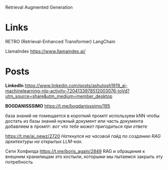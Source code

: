 
Retrieval Augmented Generation

# Links

RETRO (Retrieval-Enhanced Transformer) 
LangChain

LlamaIndex
https://www.llamaindex.ai/

# Posts

**LinkedIn**
https://www.linkedin.com/posts/ashutosh1919_ai-machinelearning-nlp-activity-7204133978512003076-toVd?utm_source=share&utm_medium=member_desktop


**BOGDANISSSIMO**
https://t.me/bogdanisssimo/195

база знаний не помещается в короткий промпт
используем kNN чтобы достать из базы знаний нужный документ или часть документа
добавляем в промпт: *вот что тебе может пригодиться при ответе*

https://t.me/ai_newz/2720
*Наткнулся на часовой гайд по созданию RAG архитектуры на открытых LLM-ках.*


Сети Хопфилда
https://t.me/boris_again/2849
RAG и обращения к внешним хранилищам это костыли, которыми мы пытаемся закрыть эту потребность